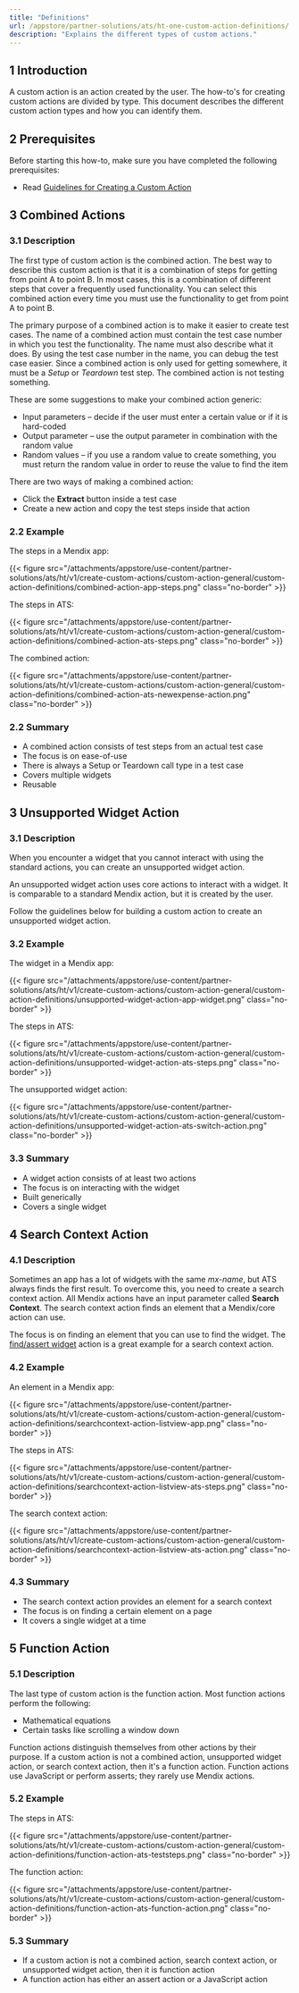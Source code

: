 ```yaml
---
title: "Definitions"
url: /appstore/partner-solutions/ats/ht-one-custom-action-definitions/
description: "Explains the different types of custom actions."
---
```


## 1 Introduction

A custom action is an action created by the user. The how-to's for creating custom actions are divided by type. This document describes the different custom action types and how you can identify them.

## 2 Prerequisites

Before starting this how-to, make sure you have completed the following prerequisites:

* Read [Guidelines for Creating a Custom Action](/appstore/partner-solutions/ats/ht-one-guidelines-custom-action/)

## 3 Combined Actions

### 3.1 Description

The first type of custom action is the combined action. The best way to describe this custom action is that it is a combination of steps for getting from point A to point B. In most cases, this is a combination of different steps that cover a frequently used functionality. You can select this combined action every time you must use the functionality to get from point A to point B.

The primary purpose of a combined action is to make it easier to create test cases. The name of a combined action must contain the test case number in which you test the functionality. The name must also describe what it does. By using the test case number in the name, you can debug the test case easier. Since a combined action is only used for getting somewhere, it must be a *Setup* or *Teardown* test step. The combined action is not testing something.

These are some suggestions to make your combined action generic:

* Input parameters – decide if the user must enter a certain value or if it is hard-coded
* Output parameter – use the output parameter in combination with the random value
* Random values – if you use a random value to create something, you must return the random value in order to reuse the value to find the item

There are two ways of making a combined action:

* Click the **Extract** button inside a test case
* Create a new action and copy the test steps inside that action

### 2.2 Example

The steps in a Mendix app:

{{< figure src="/attachments/appstore/use-content/partner-solutions/ats/ht/v1/create-custom-actions/custom-action-general/custom-action-definitions/combined-action-app-steps.png" class="no-border" >}}

The steps in ATS:

{{< figure src="/attachments/appstore/use-content/partner-solutions/ats/ht/v1/create-custom-actions/custom-action-general/custom-action-definitions/combined-action-ats-steps.png" class="no-border" >}}

The combined action:

{{< figure src="/attachments/appstore/use-content/partner-solutions/ats/ht/v1/create-custom-actions/custom-action-general/custom-action-definitions/combined-action-ats-newexpense-action.png" class="no-border" >}}

### 2.2 Summary

* A combined action consists of test steps from an actual test case
* The focus is on ease-of-use
* There is always a Setup or Teardown call type in a test case
* Covers multiple widgets
* Reusable

## 3 Unsupported Widget Action

### 3.1 Description

When you encounter a widget that you cannot interact with using the standard actions, you can create an unsupported widget action.  

An unsupported widget action uses core actions to interact with a widget. It is comparable to a standard Mendix action, but it is created by the user.

Follow the guidelines below for building a custom action to create an unsupported widget action.

### 3.2 Example

The widget in a Mendix app:

{{< figure src="/attachments/appstore/use-content/partner-solutions/ats/ht/v1/create-custom-actions/custom-action-general/custom-action-definitions/unsupported-widget-action-app-widget.png" class="no-border" >}}

The steps in ATS:

{{< figure src="/attachments/appstore/use-content/partner-solutions/ats/ht/v1/create-custom-actions/custom-action-general/custom-action-definitions/unsupported-widget-action-ats-steps.png" class="no-border" >}}

The unsupported widget action:

{{< figure src="/attachments/appstore/use-content/partner-solutions/ats/ht/v1/create-custom-actions/custom-action-general/custom-action-definitions/unsupported-widget-action-ats-switch-action.png" class="no-border" >}}

### 3.3 Summary

* A widget action consists of at least two actions
* The focus is on interacting with the widget
* Built generically
* Covers a single widget

## 4 Search Context Action

### 4.1 Description

Sometimes an app has a lot of widgets with the same *mx-name*, but ATS always finds the first result. To overcome this, you need to create a search context action. All Mendix actions have an input parameter called **Search Context**. The search context action finds an element that a Mendix/core action can use.

The focus is on finding an element that you can use to find the widget. The [find/assert widget](/appstore/partner-solutions/ats/rg-one-findassert-widget/) action is a great example for a search context action.

### 4.2 Example

An element in a Mendix app:

{{< figure src="/attachments/appstore/use-content/partner-solutions/ats/ht/v1/create-custom-actions/custom-action-general/custom-action-definitions/searchcontext-action-listview-app.png" class="no-border" >}}

The steps in ATS:

{{< figure src="/attachments/appstore/use-content/partner-solutions/ats/ht/v1/create-custom-actions/custom-action-general/custom-action-definitions/searchcontext-action-listview-ats-steps.png" class="no-border" >}}

The search context action:

{{< figure src="/attachments/appstore/use-content/partner-solutions/ats/ht/v1/create-custom-actions/custom-action-general/custom-action-definitions/searchcontext-action-listview-ats-action.png" class="no-border" >}}

### 4.3 Summary

* The search context action provides an element for a search context
* The focus is on finding a certain element on a page
* It covers a single widget at a time

## 5 Function Action

### 5.1 Description

The last type of custom action is the function action. Most function actions perform the following:

* Mathematical equations
* Certain tasks like scrolling a window down

Function actions distinguish themselves from other actions by their purpose. If a custom action is not a combined action, unsupported widget action, or search context action, then it's a function action. Function actions use JavaScript or perform asserts; they rarely use Mendix actions.

### 5.2 Example

The steps in ATS:

{{< figure src="/attachments/appstore/use-content/partner-solutions/ats/ht/v1/create-custom-actions/custom-action-general/custom-action-definitions/function-action-ats-teststeps.png" class="no-border" >}}

The function action:

{{< figure src="/attachments/appstore/use-content/partner-solutions/ats/ht/v1/create-custom-actions/custom-action-general/custom-action-definitions/function-action-ats-function-action.png" class="no-border" >}}

### 5.3 Summary

* If a custom action is not a combined action, search context action, or unsupported widget action, then it is function action
* A function action has either an assert action or a JavaScript action
